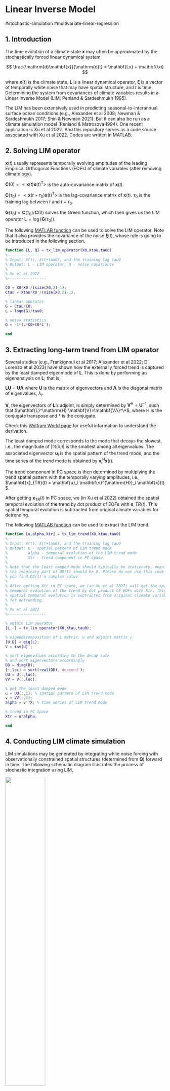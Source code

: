 # Linear Inverse Model

#stochastic-simulation #multivariate-linear-regression

## 1. Introduction

The time evolution of a climate state $\mathbf{x}$ may often be approximated by the stochastically forced linear dynamical system,

$$
\frac{\mathrm{d}\mathbf{x}}{\mathrm{d}t} = \mathbf{Lx} + \mathbf{\xi}
$$

where $\mathbf{x}(t)$ is the climate state, $\mathbf{L}$ is a linear dynamical operator, $\mathbf{\xi}$ is a vector of temporally white noise that may have spatial structure, and $t$ is time. Determining the system from covariances of climate variables results in a Linear Inverse Model (LIM; Penland & Sardeshmukh 1995).

The LIM has been extensively used in predicting seasonal-to-interannual surface ocean conditions (e.g., Alexander et al 2008; Newman & Sardeshmukh 2017; Shin & Newman 2021). But it can also be run as a climate simulation model (Penland & Matrosova 1994). One recent application is Xu et al 2022. And this repository serves as a code source associated with Xu et al 2022. Codes are written in MATLAB.

## 2. Solving LIM operator

$\mathbf{x}(t)$ usually represents temporally evolving ampitudes of the leading Empirical Orthogonal Functions (EOFs) of climate variables (after removing climatology).

$\mathbf{C}(0) = <\mathbf{x}(t)\mathbf{x}(t)^\mathrm{T}>$ is the auto-covariance matrix of $\mathbf{x}(t)$.

$\mathbf{C}(\tau_0) = <\mathbf{x}(t+\tau_0)\mathbf{x}(t)^\mathrm{T}>$ is the lag-covariance matrix of $\mathbf{x}(t)$. $\tau_0$ is the training lag between $t$ and $t+\tau_0$.

$\mathbf{G}(\tau_0) = \mathbf{C}(\tau_0)/\mathbf{C}(0)$ solves the Green function, which then gives us the LIM operator $\mathbf{L} = \log(\mathbf{G}(\tau_0))$.

The following [MATLAB function](https://github.com/Tongtong-Xu-PSL/LIM/blob/main/tx_lim_operator.m) can be used to solve the LIM operator. Note that it also provides the covariance of the noise $\mathbf{\xi}(t)$, whose role is going to be introduced in the following section.

```Matlab
function [L, Q] = tx_lim_operator(X0,Xtau,tau0)
%-----------------
% Input: X(t), X(t+tau0), and the training lag tau0
% Output: L - LIM operator; Q - noise covariance
% 
% Xu et al 2022
%-----------------

C0 = X0*X0'/(size(X0,2)-1);
Ctau = Xtau*X0'/(size(X0,2)-1);

% linear operator
G = Ctau/C0;
L = logm(G)/tau0;

% noise statistics
Q = -1*(L*C0+C0*L');

end
```

## 3. Extracting long-term trend from LIM operator

Several studies (e.g., Frankignoul et al 2017; Alexander et al 2022; Di Lorenzo et al 2023) have shown how the externally forced trend is captured by the least damped eigenmode of $\mathbf{L}$. This is done by performing an eigenanalysis on $\mathbf{L}$; that is,

$\mathbf{LU} = \mathbf{U\Lambda}$ where $\mathbf{U}$ is the matrix of eigenvectors and $\mathbf{\Lambda}$ is the diagonal matrix of eigenvalues, $\lambda_i$. 

$\mathbf{V}$, the eigenvectors of $\mathbf{L}$’s adjoint, is simply determined by $\mathbf{V}^\mathrm{H}=\mathbf{U}^{-1}$, such that $\mathbf{L}^\mathrm{H} \mathbf{V}=\mathbf{VΛ}^\*$, where $\mathrm{H}$ is the conjugate transpose and $*$ is the conjugate. 

Check this [Wolfram World page](https://mathworld.wolfram.com/Eigenvector.html) for useful information to understand the derivation.

The least damped mode corresponds to the mode that decays the slowest, i.e., the magnitude of $|\Re(\lambda_i)|$ is the smallest among all eigenvalues. The associated eigenvector $\mathbf{u}_i$ is the spatial pattern of the trend mode, and the time series of the trend mode is obtained by $\mathbf{v}^{\mathrm{H}}_i \mathbf{x}(t)$.

The trend component in PC space is then determined by multiplying the trend spatial pattern with the temporally varying amplitudes, i.e., $\mathbf{x}_{TR}(t) = \mathbf{u}_i \mathbf{v}^{\mathrm{H}}_i \mathbf{x}(t) $.

After getting $\mathbf{x}_{TR}(t)$ in PC space, we (in Xu et al 2022) obtained the spatial temporal evolution of the trend by dot product of EOFs with $\mathbf{x}\_{TR}(t)$. This spatial temporal evolution is subtracted from original climate variables for detrending. 

The following [MATLAB function](https://github.com/Tongtong-Xu-PSL/LIM/blob/main/tx_lim_trend.m) can be used to extract the LIM trend. 

```Matlab
function [u,alpha,Xtr] = tx_lim_trend(X0,Xtau,tau0)
%-----------------
% Input: X(t), X(t+tau0), and the training lag tau0
% Output: u - spatial pattern of LIM trend mode
%         alpha - temporal evolution of the LIM trend mode
%         Xtr - trend component in PC space.        
%
% Note that the least damped mode should typically be stationary, meaning
% the imaginary part of DD(1) should be 0. Please do not use this code if
% you find DD(1) a complex value.
%
% After getting Xtr in PC space, we (in Xu et al 2022) will get the spatial
% temporal evolution of the trend by dot product of EOFs with Xtr. This
% spatial temporal evolution is subtracted from original climate variables
% for detrending.
%
% Xu et al 2022
%-----------------

% obtain LIM operator
[L,~] = tx_lim_operator(X0,Xtau,tau0);

% eigendecomposition of L matrix: u and adjoint matrix v
[U,D] = eig(L);
V = inv(U)';

% sort eigenvalues according to the decay rate 
% and sort eigenvectors accordingly
DD = diag(D);
[~,loc] = sort(real(DD),'descend');
UU = U(:,loc);
VV = V(:,loc);

% get the least damped mode
u = UU(:,1); % spatial pattern of LIM trend mode
v = VV(:,1);
alpha = v'*X; % time series of LIM trend mode

% trend in PC space
Xtr = u*alpha;

end
```

## 4. Conducting LIM climate simulation

LIM simulations may be generated by integrating white noise forcing with observationally constrained spatial structures (determined from $\mathbf{Q}$) forward in time. The following schematic diagram illustrates the process of stochastic integration using LIM,

<img src="https://github.com/Tongtong-Xu-PSL/LIM/blob/main/schematic_simulation_process.png " width="50%" />

Repeating the above process, one can obtain an ensemble of realizations in length of interest. Useful references that document the integration process in detail includes Penland & Matrosova 1994, [supplementary file](https://agupubs.onlinelibrary.wiley.com/action/downloadSupplement?doi=10.1029%2F2020GL090661&file=2020GL090661-sup-0001-Text+SI-S01.pdf) of Xu et al 2021.

The following [MATLAB code](https://github.com/Tongtong-Xu-PSL/LIM/blob/main/tx_lim_simulation.m) can be used to perform ensemble of LIM simulation.

```Matlab
function Xg = tx_lim_simulation(X,tau0,group)
%-----------------
% Input: X(t), the training lag tau0, and the number of ensemble members
% Output: Xg(t), the ensemble with each realization the same length as
%         X(t), and the total number of realizations determined by "group"
%
% Note that "group" needs to be multiple of 20, e.g., 40, 100.
%
% Xu et al 2022
%-----------------

% basic parameters & vectors;
dt = 16/24/30;
samplelen = size(X,2);

% get L & Q from LIM
X0 = X(:,1:end-tau0);
Xtau = X(:,1+tau0:end);
[L,Q] = tx_lim_operator(X0,Xtau,tau0);

% decompose the noise statistics
[V,D] = eig(Q);
[DD,loc] = sort(diag(D),'descend');
V = V(:,loc);

% keep only positive eigenvalues and rescale
ploc = find(real(DD)>=0);
Dp = DD(ploc);
Dp = Dp*sum(real(DD))/sum(real(Dp));
Vp = V(:,ploc);

% matrices used in integration
noise = Vp*diag(sqrt(Dp*dt));
coef = eye(size(L,1))+L*dt;

% initialization (discard the first 2000 years)
subgroup = 20;
X0 = zeros(size(X,1),subgroup);
[X0,~] = tx_integration(X0,coef,noise,12*2000,dt);

% simulation
[~,Xp] = tx_integration(X0,coef,noise,samplelen*group/subgroup,dt);

% organize into an ensemble: each member has length of "samplelen" and in
% total there are "group" number of members
Xg = zeros(size(Xp,1),samplelen,group);
k = 0;
for i = 1:subgroup
    for j = 1:(group/subgroup)
        k = k + 1;
        Xg(:,:,k) = Xp(:,i,(1:samplelen)+samplelen*(j-1));
    end
end

end

function [X0,Xp] = tx_integration(X0,coef,noise,totalMon,dt)

Xp = [];
g = size(X0,2);
for i = 1:totalMon/dt
    % random number generator
    rt = normrnd(0,1,size(noise,2),g);
    
    % integration and iteration
    Xt = coef*X0+noise*rt;
    xp = (X0+Xt)/2;
    
    X0 = Xt;
    if mod(i,1/dt)==0
        Xp = cat(3,Xp,xp);
    end
    if any(isnan(X0))
        disp('Simulation blows up!')
        break
    end
end

end
```

## 5. Final Remarks

The repository provides key elements of LIM analyses in Xu et al 2022: (1) solving LIM operator from observed climate variables, (2) identifying and extracting long-term trend from LIM without assuming whether the trend is linear or nonlinear, (3) conducting large ensembles of climate simulations using LIM. These above codes work under the assumption that the climate system is quasi-stationary and the constructed linear system is stable. For instance, [this lecture](http://courses.ece.ubc.ca/491m/lectures/Lecture05.pdf) has some discussion about the stability of linear systems, which could be useful.

Stay tune for more updates!

If you find the materials useful, please help us by citing our very recent paper (Xu et al 2022)!

### References

Penland C, Matrosova L. A Balance Condition for Stochastic Numerical-Models with Application to the El-Nino-Southern Oscillation. Journal of Climate 1994, 7(9): 1352-1372.

Penland C, Sardeshmukh PD. The Optimal-Growth of Tropical Sea-Surface Temperature Anomalies. Journal of Climate 1995, 8(8): 1999-2024.

Alexander M.A, Matrosova L, Penland C, Scott J.D, Chang P. Forecasting Pacific SSTs: Linear inverse model predictions of the PDO. Journal of Climate 2008, 21(2): 385-402.

Frankignoul C, Gastineau G, Kwon YO. Estimation of the SST Response to Anthropogenic and External Forcing and Its Impact on the Atlantic Multidecadal Oscillation and the Pacific Decadal Oscillation. Journal of Climate 2017, 30(24): 9871-9895.

Newman M, Sardeshmukh PD. Are we near the predictability limit of tropical Indo-Pacific sea surface temperatures? Geophysical Research Letters 2017, 44(16): 8520-8529.

Xu T, Newman M, Capotondi A, Di Lorenzo E. The Continuum of Northeast Pacific Marine Heatwaves and Their Relationship to the Tropical Pacific. Geophysical Research Letters 2021, 48(2): 2020GL090661.

Shin SI, Newman M. Seasonal Predictability of Global and North American Coastal Sea Surface Temperature and Height Anomalies. Geophysical Research Letters 2021, 48(10).

Alexander MA, Shin S-I, Battisti DS. The Influence of the Trend, Basin Interactions, and Ocean Dynamics on Tropical Ocean Prediction. Geophysical Research Letters 2022, 49(3): e2021GL096120.

Xu T, Newman M, Capotondi A, Stevenson S, Di Lorenzo E, Alexander M.A. An increase in marine heatwaves without significant changes in surface ocean temperature variability. Nature Communications 2022. In press.

Lorenzo ED, Xu T, Zhao Y, Newman M, Capotondi A, Stevenson S, et al. Modes and Mechanisms of Pacific Decadal-Scale Variability. Annual Review of Marine Science 2023, 15(1): null.
